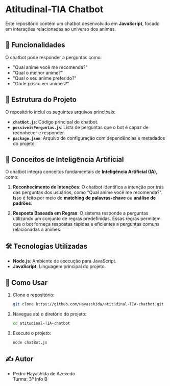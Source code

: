# Atitudinal-TIA Chatbot

Este repositório contém um chatbot desenvolvido em **JavaScript**, focado em interações relacionadas ao universo dos animes.

## 🚀 Funcionalidades

O chatbot pode responder a perguntas como:
- "Qual anime você me recomenda?"
- "Qual o melhor anime?"
- "Qual o seu anime preferido?"
- "Onde posso ver animes?"

## 📂 Estrutura do Projeto

O repositório inclui os seguintes arquivos principais:
- **`chatBot.js`**: Código principal do chatbot.
- **`possiveisPerguntas.js`**: Lista de perguntas que o bot é capaz de reconhecer e responder.
- **`package.json`**: Arquivo de configuração com dependências e metadados do projeto.

## 🧠 Conceitos de Inteligência Artificial

O chatbot integra conceitos fundamentais de **Inteligência Artificial (IA)**, como:

1. **Reconhecimento de Intenções**: O chatbot identifica a intenção por trás das perguntas dos usuários, como "Qual anime você me recomenda?". Isso é feito por meio de **matching de palavras-chave** ou **análise de padrões**.

2. **Resposta Baseada em Regras**: O sistema responde a perguntas utilizando um conjunto de regras predefinidas. Essas regras permitem que o bot forneça respostas rápidas e eficientes a perguntas comuns relacionadas a animes.

## 🛠️ Tecnologias Utilizadas

- **Node.js**: Ambiente de execução para JavaScript.
- **JavaScript**: Linguagem principal do projeto.

## 📖 Como Usar

1. Clone o repositório:
   ```bash
   git clone https://github.com/Hayasshida/atitudinal-TIA-chatbot.git

2. Navegue até o diretório do projeto:
   ```bash
   cd atitudinal-TIA-chatbot

3. Execute o projeto:
   ```bash
   node chatBot.js

## ✍️ Autor
- Pedro Hayashida de Azevedo <br>
Turma: 3º Info B
